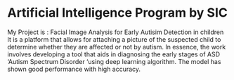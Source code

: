 # Artificial Intelligence Program by SIC
My Project is : Facial Image Analysis for Early Autisim Detection in children It is a platform that allows for attaching a picture of the suspected child to determine whether they are affected or not by autism. In essence, the work involves developing a tool that aids in diagnosing the early stages of  ASD ‘Autism Spectrum Disorder ‘using deep learning algorithm. The model has shown good performance with high accuracy.
